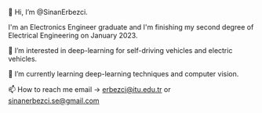  👋 Hi, I’m @SinanErbezci. 

  I'm an  Electronics Engineer graduate and I'm finishing my second degree of Electrical Engineering on January 2023. 

  👀 I’m interested in deep-learning for self-driving vehicles and electric vehicles. 

  🌱 I’m currently learning deep-learning techniques and computer vision.

  📫 How to reach me email -> erbezci@itu.edu.tr or sinanerbezci.se@gmail.com

<!---
SinanErbezci/SinanErbezci is a ✨ special ✨ repository because its `README.md` (this file) appears on your GitHub profile.
You can click the Preview link to take a look at your changes.
--->
